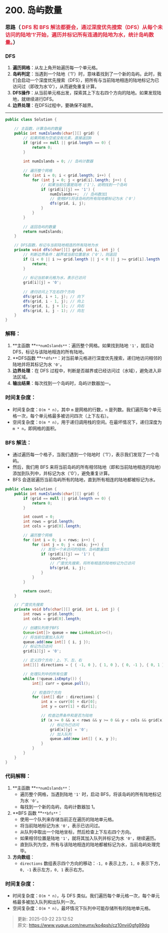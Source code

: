 # 200. 岛屿数量

### 思路（ <font style="color:#DF2A3F;">DFS 和 BFS 解法都要会，通过深度优先搜索（DFS）从每个未访问的陆地‘1’开始，遍历并标记所有连通的陆地为水，统计岛屿数量。</font>）
### DFS
1. **遍历网格**：从左上角开始遍历每一个单元格。
2. **岛屿判定**：当遇到一个陆地（'1'）时，意味着找到了一个新的岛屿。此时，我们会启动一个深度优先搜索（DFS），把所有与当前陆地相连的陆地标记为已访问过（即改为水'0'），从而避免重复计算。
3. **DFS操作**：从当前单元格出发，探索其上下左右四个方向的陆地。如果发现陆地，就继续进行DFS。
4. **边界处理**：在DFS过程中，要确保不越界。

---

```java
public class Solution {

    // 主函数，计算岛屿的数量
    public int numIslands(char[][] grid) {
        // 如果网格为空或没有元素，直接返回0
        if (grid == null || grid.length == 0) {
            return 0;
        }
        
        int numIslands = 0; // 岛屿计数器
        
        // 遍历整个网格
        for (int i = 0; i < grid.length; i++) {
            for (int j = 0; j < grid[i].length; j++) {
                // 如果当前位置是陆地（'1'），说明找到一个岛屿
                if (grid[i][j] == '1') {
                    numIslands++;  // 岛屿数加1
                    // 使用DFS将该岛屿的所有陆地都标记为水（'0'）
                    dfs(grid, i, j);
                }
            }
        }
        
        // 返回岛屿的数量
        return numIslands;
    }

    // DFS函数，标记与当前陆地相连的所有陆地为水
    private void dfs(char[][] grid, int i, int j) {
        // 判断边界条件：越界或当前位置是水（'0'），则返回
        if (i < 0 || i >= grid.length || j < 0 || j >= grid[i].length || grid[i][j] == '0') {
            return;
        }
        
        // 标记当前单元格为水，表示已访问
        grid[i][j] = '0';
        
        // 递归访问上下左右四个方向
        dfs(grid, i + 1, j); // 向下
        dfs(grid, i - 1, j); // 向上
        dfs(grid, i, j + 1); // 向右
        dfs(grid, i, j - 1); // 向左
    }
}

```

### 解释：
1. **主函数 **`**numIslands**`：遍历整个网格。如果找到陆地 `'1'`，就启动 DFS，标记与该陆地相连的所有陆地。
2. **DFS函数 **`**dfs**`：对当前单元格进行深度优先搜索，递归地访问相邻的陆地并将其标记为水 `'0'`。
3. **边界处理**：在 DFS 过程中，判断是否越界或已经访问过（水域），避免进入非法区域。
4. **输出结果**：每次找到一个岛屿时，岛屿计数器加一。

### 时间复杂度：
+ 时间复杂度：`O(m * n)`，其中 `m` 是网格的行数，`n` 是列数。我们遍历每个单元格一次，每个单元格最多被访问四次（上下左右）。
+ 空间复杂度：`O(m * n)`，用于递归调用栈的空间。在最坏情况下，递归深度为 `m * n`，即网格的面积。

### BFS 解法：
+ 通过遍历每一个格子，当我们遇到一个陆地时（'1'），表示我们发现了一个岛屿。
+ 然后，我们用 BFS 来将当前岛屿的所有相邻陆地（即和当前陆地相连的陆地）添加到队列中，并标记为水（'0'），避免重复计算。
+ BFS 会逐层遍历当前岛屿所有的陆地，直到所有相连的陆地都被标记为水。

```java
public class Solution {
    public int numIslands(char[][] grid) {
        if (grid == null || grid.length == 0) {
            return 0;
        }

        int count = 0;
        int rows = grid.length;
        int cols = grid[0].length;

        // 遍历整个网格
        for (int i = 0; i < rows; i++) {
            for (int j = 0; j < cols; j++) {
                // 发现一个未访问的陆地，岛屿数量加1
                if (grid[i][j] == '1') {
                    count++;
                    // 广度优先搜索，将所有相连的陆地标记为已访问
                    bfs(grid, i, j);
                }
            }
        }

        return count;
    }

    // 广度优先搜索
    private void bfs(char[][] grid, int i, int j) {
        int rows = grid.length;
        int cols = grid[0].length;

        // 创建队列用于BFS
        Queue<int[]> queue = new LinkedList<>();
        // 将当前位置加入队列
        queue.add(new int[] { i, j });
        // 标记为已访问
        grid[i][j] = '0';

        // 定义四个方向：上、下、左、右
        int[][] directions = { { -1, 0 }, { 1, 0 }, { 0, -1 }, { 0, 1 } };

        // 处理队列中的所有位置
        while (!queue.isEmpty()) {
            int[] curr = queue.poll();

            // 检查四个方向
            for (int[] dir : directions) {
                int x = curr[0] + dir[0];
                int y = curr[1] + dir[1];

                // 检查边界条件和是否为陆地
                if (x >= 0 && x < rows && y >= 0 && y < cols && grid[x][y] == '1') {
                    // 标记为已访问
                    grid[x][y] = '0';
                    // 加入队列
                    queue.add(new int[] { x, y });
                }
            }
        }
    }
}
```

### 代码解释：
1. **主函数 **`**numIslands**`：
    - 遍历整个网格，当遇到陆地 `'1'` 时，启动 BFS，将该岛屿的所有陆地标记为水 `'0'`。
    - 每找到一个新的岛屿，岛屿计数器加 1。
2. **BFS 函数 **`**bfs**`：
    - 使用一个队列来存储当前正在遍历的陆地单元格。
    - 将当前陆地标记为水 `'0'`，表示已访问过。
    - 从队列中取出一个陆地坐标，然后检查上下左右四个方向。
    - 如果相邻位置是陆地 `'1'`，就将其加入队列并标记为水 `'0'`，继续遍历。
    - 直到队列为空，所有与该陆地相连的陆地都被标记为水，当前岛屿处理完毕。
3. **方向数组**：
    - `directions` 数组表示四个方向的移动：`-1, 0` 表示上方，`1, 0` 表示下方，`0, -1` 表示左方，`0, 1` 表示右方。

### 时间复杂度：
+ 时间复杂度：`O(m * n)`，与 DFS 类似。我们遍历每个单元格一次，每个单元格最多被加入队列和出队列一次。
+ 空间复杂度：`O(m * n)`，最坏情况下队列中可能存储所有的陆地单元格。



> 更新: 2025-03-22 23:12:52  
> 原文: <https://www.yuque.com/neumx/ko4psh/cz10nvii0gfg99dg>
